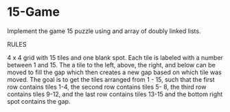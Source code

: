 # 15-Game

Implement the game 15 puzzle using and array of doubly linked lists.

RULES

4 x 4 grid with 15 tiles and one blank spot. Each tile is labeled with a number between 1 and 15. The a tile to the left, above, the right, and below can be moved to fill the gap which then creates a new gap based on which tile was moved. The goal is to get the tiles arranged from 1 - 15, such that the first row contains tiles 1-4, the second row contains tiles 5- 8, the third row contains tiles 9-12, and the last row contains tiles 13-15 and the bottom right spot contains the gap.

